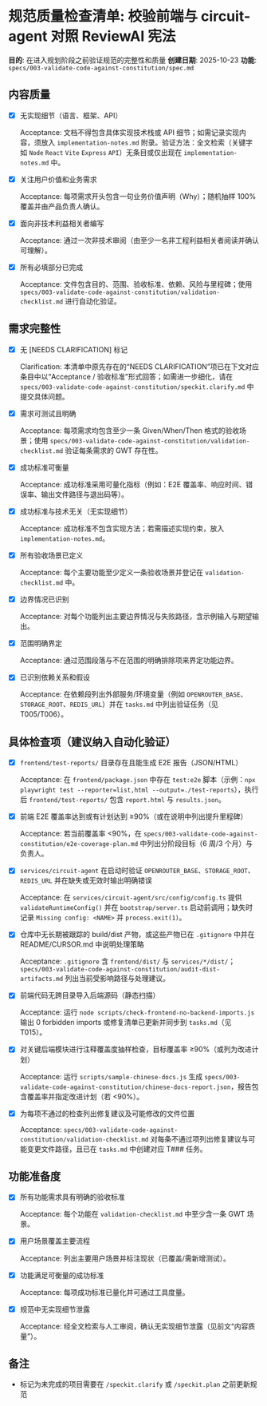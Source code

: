 # 规范质量检查清单: 校验前端与 circuit-agent 对照 ReviewAI 宪法

**目的**: 在进入规划阶段之前验证规范的完整性和质量
**创建日期**: 2025-10-23
**功能**: `specs/003-validate-code-against-constitution/spec.md`

## 内容质量

- [x] 无实现细节（语言、框架、API）

  Acceptance: 文档不得包含具体实现技术栈或 API 细节；如需记录实现内容，须放入 `implementation-notes.md` 附录。验证方法：全文检索（关键字如 `Node` `React` `Vite` `Express` `API`）无条目或仅出现在 `implementation-notes.md` 中。

- [x] 关注用户价值和业务需求

  Acceptance: 每项需求开头包含一句业务价值声明（Why）；随机抽样 100% 覆盖并由产品负责人确认。

- [x] 面向非技术利益相关者编写

  Acceptance: 通过一次非技术审阅（由至少一名非工程利益相关者阅读并确认可理解）。

- [x] 所有必填部分已完成

  Acceptance: 文件包含目的、范围、验收标准、依赖、风险与里程碑；使用 `specs/003-validate-code-against-constitution/validation-checklist.md` 进行自动化验证。

## 需求完整性

- [x] 无 [NEEDS CLARIFICATION] 标记

  Clarification: 本清单中原先存在的“NEEDS CLARIFICATION”项已在下文对应条目中以“Acceptance / 验收标准”形式回答；如需进一步细化，请在 `specs/003-validate-code-against-constitution/speckit.clarify.md` 中提交具体问题。

- [x] 需求可测试且明确

  Acceptance: 每项需求均包含至少一条 Given/When/Then 格式的验收场景；使用 `specs/003-validate-code-against-constitution/validation-checklist.md` 验证每条需求的 GWT 存在性。

- [x] 成功标准可衡量

  Acceptance: 成功标准采用可量化指标（例如：E2E 覆盖率、响应时间、错误率、输出文件路径与退出码等）。

- [x] 成功标准与技术无关（无实现细节）

  Acceptance: 成功标准不包含实现方法；若需描述实现约束，放入 `implementation-notes.md`。

- [x] 所有验收场景已定义

  Acceptance: 每个主要功能至少定义一条验收场景并登记在 `validation-checklist.md` 中。

- [x] 边界情况已识别

  Acceptance: 对每个功能列出主要边界情况与失败路径，含示例输入与期望输出。

- [x] 范围明确界定

  Acceptance: 通过范围段落与不在范围的明确排除项来界定功能边界。

- [x] 已识别依赖关系和假设

  Acceptance: 在依赖段列出外部服务/环境变量（例如 `OPENROUTER_BASE`、`STORAGE_ROOT`、`REDIS_URL`）并在 `tasks.md` 中列出验证任务（见 T005/T006）。

## 具体检查项（建议纳入自动化验证）

- [x] `frontend/test-reports/` 目录存在且能生成 E2E 报告（JSON/HTML）

  Acceptance: 在 `frontend/package.json` 中存在 `test:e2e` 脚本（示例：`npx playwright test --reporter=list,html --output=./test-reports`），执行后 `frontend/test-reports/` 包含 `report.html` 与 `results.json`。

- [x] 前端 E2E 覆盖率达到或有计划达到 ≥90%（或在说明中列出提升里程碑）

  Acceptance: 若当前覆盖率 <90%，在 `specs/003-validate-code-against-constitution/e2e-coverage-plan.md` 中列出分阶段目标（6 周/3 个月）与负责人。

- [x] `services/circuit-agent` 在启动时验证 `OPENROUTER_BASE`、`STORAGE_ROOT`、`REDIS_URL` 并在缺失或无效时输出明确错误

  Acceptance: 在 `services/circuit-agent/src/config/config.ts` 提供 `validateRuntimeConfig()` 并在 `bootstrap/server.ts` 启动前调用；缺失时记录 `Missing config: <NAME>` 并 `process.exit(1)`。

- [x] 仓库中无长期被跟踪的 build/dist 产物，或这些产物已在 `.gitignore` 中并在 README/CURSOR.md 中说明处理策略

  Acceptance: `.gitignore` 含 `frontend/dist/` 与 `services/*/dist/`；`specs/003-validate-code-against-constitution/audit-dist-artifacts.md` 列出当前受影响路径与处理建议。

- [x] 前端代码无跨目录导入后端源码（静态扫描）

  Acceptance: 运行 `node scripts/check-frontend-no-backend-imports.js` 输出 0 forbidden imports 或修复清单已更新并同步到 `tasks.md`（见 T015）。

- [x] 对关键后端模块进行注释覆盖度抽样检查，目标覆盖率 ≥90%（或列为改进计划）

  Acceptance: 运行 `scripts/sample-chinese-docs.js` 生成 `specs/003-validate-code-against-constitution/chinese-docs-report.json`，报告包含覆盖率并指定改进计划（若 <90%）。

- [x] 为每项不通过的检查列出修复建议及可能修改的文件位置

  Acceptance: `specs/003-validate-code-against-constitution/validation-checklist.md` 对每条不通过项列出修复建议与可能变更文件路径，且已在 `tasks.md` 中创建对应 T### 任务。

## 功能准备度

- [x] 所有功能需求具有明确的验收标准

  Acceptance: 每个功能在 `validation-checklist.md` 中至少含一条 GWT 场景。

- [x] 用户场景覆盖主要流程

  Acceptance: 列出主要用户场景并标注现状（已覆盖/需新增测试）。

- [x] 功能满足可衡量的成功标准

  Acceptance: 每项成功标准已量化并可通过工具度量。

- [x] 规范中无实现细节泄露

  Acceptance: 经全文检索与人工审阅，确认无实现细节泄露（见前文“内容质量”）。

## 备注

- 标记为未完成的项目需要在 `/speckit.clarify` 或 `/speckit.plan` 之前更新规范
